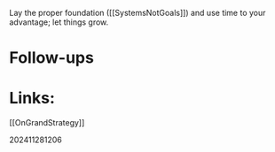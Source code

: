 
Lay the proper foundation ([[SystemsNotGoals]]) and use time to your advantage; let things grow.


# Follow-ups


# Links: 
[[OnGrandStrategy]]



202411281206
